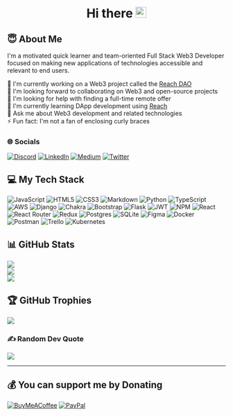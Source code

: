 <h1 align="center">Hi there <img src="https://raw.githubusercontent.com/thecokerdavid/thecokerdavid/main/gifs/wave.gif" width="25px" height = "25px"></h1>

## 😇 About Me

I'm a motivated quick learner and team-oriented Full Stack Web3 Developer focused on making new applications of technologies accessible and relevant to end users.

🔭 I'm currently working on a Web3 project called the [Reach DAO](https://github.com/Apostrophe-Corp/Reach-DAO)<br>👯 I'm looking forward to collaborating on Web3 and open-source projects<br>🤝 I'm looking for help with finding a full-time remote offer<br>🌱 I'm currently learning DApp development using [Reach](https://docs.reach.sh/)<br>💬 Ask me about Web3 development and related technologies<br>⚡ Fun fact: I'm not a fan of enclosing curly braces


### 🌐 Socials

[![Discord](https://img.shields.io/badge/Discord-%237289DA.svg?logo=discord&logoColor=white)](htttps://discord.gg/https://discord.gg/QjzxUAWB) [![LinkedIn](https://img.shields.io/badge/LinkedIn-%230077B5.svg?logo=linkedin&logoColor=white)](https://linkedin.com/in/emmanuel-agbavwe-full-stack-developer) [![Medium](https://img.shields.io/badge/Medium-12100E?logo=medium&logoColor=white)](https://medium.com/@agbavweisaac) [![Twitter](https://img.shields.io/badge/Twitter-%231DA1F2.svg?logo=Twitter&logoColor=white)](https://twitter.com/agbavwe_isaac) 

## 💻 My Tech Stack

![JavaScript](https://img.shields.io/badge/javascript-%23323330.svg?style=flat&logo=javascript&logoColor=%23F7DF1E) ![HTML5](https://img.shields.io/badge/html5-%23E34F26.svg?style=flat&logo=html5&logoColor=white) ![CSS3](https://img.shields.io/badge/css3-%231572B6.svg?style=flat&logo=css3&logoColor=white) ![Markdown](https://img.shields.io/badge/markdown-%23000000.svg?style=flat&logo=markdown&logoColor=white) ![Python](https://img.shields.io/badge/python-3670A0?style=flat&logo=python&logoColor=ffdd54) ![TypeScript](https://img.shields.io/badge/typescript-%23007ACC.svg?style=flat&logo=typescript&logoColor=white) ![AWS](https://img.shields.io/badge/AWS-%23FF9900.svg?style=flat&logo=amazon-aws&logoColor=white) ![Django](https://img.shields.io/badge/django-%23092E20.svg?style=flat&logo=django&logoColor=white) ![Chakra](https://img.shields.io/badge/chakra-%234ED1C5.svg?style=flat&logo=chakraui&logoColor=white) ![Bootstrap](https://img.shields.io/badge/bootstrap-%23563D7C.svg?style=flat&logo=bootstrap&logoColor=white) ![Flask](https://img.shields.io/badge/flask-%23000.svg?style=flat&logo=flask&logoColor=white) ![JWT](https://img.shields.io/badge/JWT-black?style=flat&logo=JSON%20web%20tokens) ![NPM](https://img.shields.io/badge/NPM-%23000000.svg?style=flat&logo=npm&logoColor=white) ![React](https://img.shields.io/badge/react-%2320232a.svg?style=flat&logo=react&logoColor=%2361DAFB) ![React Router](https://img.shields.io/badge/React_Router-CA4245?style=flat&logo=react-router&logoColor=white) ![Redux](https://img.shields.io/badge/redux-%23593d88.svg?style=flat&logo=redux&logoColor=white) ![Postgres](https://img.shields.io/badge/postgres-%23316192.svg?style=flat&logo=postgresql&logoColor=white) ![SQLite](https://img.shields.io/badge/sqlite-%2307405e.svg?style=flat&logo=sqlite&logoColor=white) 	![Figma](https://img.shields.io/badge/figma-%23F24E1E.svg?style=flat&logo=figma&logoColor=white) ![Docker](https://img.shields.io/badge/docker-%230db7ed.svg?style=flat&logo=docker&logoColor=white) ![Postman](https://img.shields.io/badge/Postman-FF6C37?style=flat&logo=postman&logoColor=white) ![Trello](https://img.shields.io/badge/Trello-%23026AA7.svg?style=flat&logo=Trello&logoColor=white) ![Kubernetes](https://img.shields.io/badge/kubernetes-%23326ce5.svg?style=flat&logo=kubernetes&logoColor=white)

## 📊 GitHub Stats

![](https://github-readme-stats.vercel.app/api?username=Aro1914&theme=vision-friendly-dark&hide_border=true&include_all_commits=false&count_private=true)<br/>
![](https://github-readme-streak-stats.herokuapp.com/?user=Aro1914&theme=vision-friendly-dark&hide_border=true)<br/>
![](https://github-readme-stats.vercel.app/api/top-langs/?username=Aro1914&theme=vision-friendly-dark&hide_border=true&include_all_commits=false&count_private=true&layout=compact)

## 🏆 GitHub Trophies

![](https://github-profile-trophy.vercel.app/?username=Aro1914&theme=juicyfresh&no-frame=true&no-bg=false&margin-w=4)

### ✍️ Random Dev Quote

![](https://quotes-github-readme.vercel.app/api?type=horizontal&theme=radical)

---

 ## 💰 You can support me by Donating
  
  [![BuyMeACoffee](https://img.shields.io/badge/Buy%20Me%20a%20Coffee-ffdd00?style=for-the-badge&logo=buy-me-a-coffee&logoColor=black)](https://buymeacoffee.com/agbavweisaac) [![PayPal](https://img.shields.io/badge/PayPal-00457C?style=for-the-badge&logo=paypal&logoColor=white)](https://paypal.me/LoneHustler1914) 

  <!-- Proudly created with GPRM ( https://gprm.itsvg.in ) -->
  
